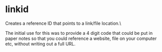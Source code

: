 # linkid
Creates a reference ID that points to a link/file location.\

The initial use for this was to provide a 4 digit code that could be put in paper notes so that you could reference a website, file on your computer etc, without writing out a full URL.
